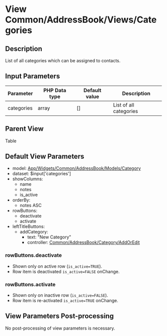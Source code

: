 # View Common/AddressBook/Views/Categories

## Description

List of all categories which can be assigned to contacts. 

## Input Parameters

| Parameter  | PHP Data type | Default value | Description            |
| ---------- | ------------- | ------------- | ---------------------- |
| categories | array         | []            | List of all categories |

## Parent View

Table

## Default View Parameters

* model: [App/Widgets/Common/AddressBook/Models/Category](../Models/Category.md)
* dataset: $input['categories']
* showColumns:
  * name
  * notes
  * is_active
* orderBy: 
  * notes ASC
* rowButtons:
  * deactivate
  * activate
* leftTitleButtons:
  * addCategory:
    * text: "New Category"
    * controller: [Common/AddressBook/Category/AddOrEdit](../Controllers/Category/AddOrEdit.md)

### rowButtons.deactivate
* Shown only on active row (`is_active=TRUE`).
* Row item is deactivated `is_active=FALSE` onChange.

### rowButtons.activate
* Shown only on inactive row (`is_active=FALSE`).
* Row item is re-activated `is_active=TRUE` onChange.

## View Parameters Post-processing

No post-processing of view parameters is necessary.
